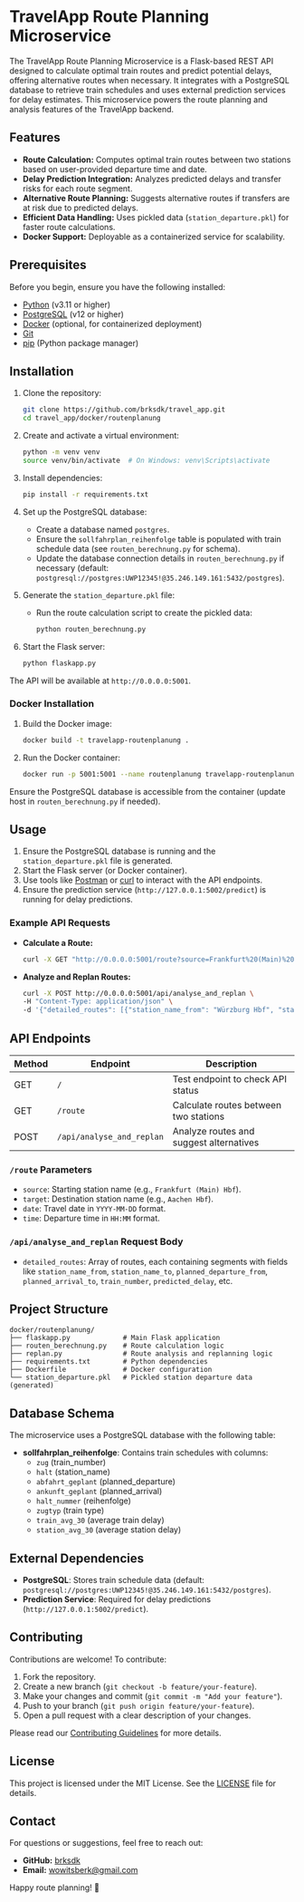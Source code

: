 # TravelApp Route Planning Microservice

The TravelApp Route Planning Microservice is a Flask-based REST API designed to calculate optimal train routes and predict potential delays, offering alternative routes when necessary. It integrates with a PostgreSQL database to retrieve train schedules and uses external prediction services for delay estimates. This microservice powers the route planning and analysis features of the TravelApp backend.

## Features
- **Route Calculation:** Computes optimal train routes between two stations based on user-provided departure time and date.
- **Delay Prediction Integration:** Analyzes predicted delays and transfer risks for each route segment.
- **Alternative Route Planning:** Suggests alternative routes if transfers are at risk due to predicted delays.
- **Efficient Data Handling:** Uses pickled data (`station_departure.pkl`) for faster route calculations.
- **Docker Support:** Deployable as a containerized service for scalability.

## Prerequisites
Before you begin, ensure you have the following installed:
- [Python](https://www.python.org/) (v3.11 or higher)
- [PostgreSQL](https://www.postgresql.org/) (v12 or higher)
- [Docker](https://www.docker.com/) (optional, for containerized deployment)
- [Git](https://git-scm.com/)
- [pip](https://pip.pypa.io/) (Python package manager)

## Installation
1. Clone the repository:
   ```bash
   git clone https://github.com/brksdk/travel_app.git
   cd travel_app/docker/routenplanung
   ```

2. Create and activate a virtual environment:
   ```bash
   python -m venv venv
   source venv/bin/activate  # On Windows: venv\Scripts\activate
   ```

3. Install dependencies:
   ```bash
   pip install -r requirements.txt
   ```

4. Set up the PostgreSQL database:
   - Create a database named `postgres`.
   - Ensure the `sollfahrplan_reihenfolge` table is populated with train schedule data (see `routen_berechnung.py` for schema).
   - Update the database connection details in `routen_berechnung.py` if necessary (default: `postgresql://postgres:UWP12345!@35.246.149.161:5432/postgres`).

5. Generate the `station_departure.pkl` file:
   - Run the route calculation script to create the pickled data:
     ```bash
     python routen_berechnung.py
     ```

6. Start the Flask server:
   ```bash
   python flaskapp.py
   ```

The API will be available at `http://0.0.0.0:5001`.

### Docker Installation
1. Build the Docker image:
   ```bash
   docker build -t travelapp-routenplanung .
   ```

2. Run the Docker container:
   ```bash
   docker run -p 5001:5001 --name routenplanung travelapp-routenplanung
   ```

Ensure the PostgreSQL database is accessible from the container (update host in `routen_berechnung.py` if needed).

## Usage
1. Ensure the PostgreSQL database is running and the `station_departure.pkl` file is generated.
2. Start the Flask server (or Docker container).
3. Use tools like [Postman](https://www.postman.com/) or [curl](https://curl.se/) to interact with the API endpoints.
4. Ensure the prediction service (`http://127.0.0.1:5002/predict`) is running for delay predictions.

### Example API Requests
- **Calculate a Route:**
  ```bash
  curl -X GET "http://0.0.0.0:5001/route?source=Frankfurt%20(Main)%20Hbf&target=Aachen%20Hbf&date=2025-04-15&time=18:00"
  ```

- **Analyze and Replan Routes:**
  ```bash
  curl -X POST http://0.0.0.0:5001/api/analyse_and_replan \
  -H "Content-Type: application/json" \
  -d '{"detailed_routes": [{"station_name_from": "Würzburg Hbf", "station_name_to": "Nürnberg Hbf", "planned_departure_from": "2025-04-15T09:03:00", "planned_arrival_to": "2025-04-15T09:56:00", "train_number": "525", "departure_date": "2025-04-15", "zugtyp": "ICE", "halt_nummer": 1, "train_avg_30": 5, "station_avg_30": 3, "umsteigeort": "Nürnberg Hbf", "umsteigezeit_minuten": 12, "predicted_delay": 10, "category_probabilities": {"On time": 20, "1-9 min": 60, "10-19 min": 15, "20-29 min": 4, "30+ min": 1}}]}'
  ```

## API Endpoints
| Method | Endpoint                     | Description                              |
|--------|------------------------------|------------------------------------------|
| GET    | `/`                          | Test endpoint to check API status        |
| GET    | `/route`                     | Calculate routes between two stations    |
| POST   | `/api/analyse_and_replan`    | Analyze routes and suggest alternatives  |

### `/route` Parameters
- `source`: Starting station name (e.g., `Frankfurt (Main) Hbf`).
- `target`: Destination station name (e.g., `Aachen Hbf`).
- `date`: Travel date in `YYYY-MM-DD` format.
- `time`: Departure time in `HH:MM` format.

### `/api/analyse_and_replan` Request Body
- `detailed_routes`: Array of routes, each containing segments with fields like `station_name_from`, `station_name_to`, `planned_departure_from`, `planned_arrival_to`, `train_number`, `predicted_delay`, etc.

## Project Structure
```
docker/routenplanung/
├── flaskapp.py             # Main Flask application
├── routen_berechnung.py    # Route calculation logic
├── replan.py               # Route analysis and replanning logic
├── requirements.txt        # Python dependencies
├── Dockerfile              # Docker configuration
└── station_departure.pkl   # Pickled station departure data (generated)
```

## Database Schema
The microservice uses a PostgreSQL database with the following table:
- **sollfahrplan_reihenfolge**: Contains train schedules with columns:
  - `zug` (train_number)
  - `halt` (station_name)
  - `abfahrt_geplant` (planned_departure)
  - `ankunft_geplant` (planned_arrival)
  - `halt_nummer` (reihenfolge)
  - `zugtyp` (train type)
  - `train_avg_30` (average train delay)
  - `station_avg_30` (average station delay)

## External Dependencies
- **PostgreSQL**: Stores train schedule data (default: `postgresql://postgres:UWP12345!@35.246.149.161:5432/postgres`).
- **Prediction Service**: Required for delay predictions (`http://127.0.0.1:5002/predict`).

## Contributing
Contributions are welcome! To contribute:
1. Fork the repository.
2. Create a new branch (`git checkout -b feature/your-feature`).
3. Make your changes and commit (`git commit -m "Add your feature"`).
4. Push to your branch (`git push origin feature/your-feature`).
5. Open a pull request with a clear description of your changes.

Please read our [Contributing Guidelines](CONTRIBUTING.md) for more details.

## License
This project is licensed under the MIT License. See the [LICENSE](LICENSE) file for details.

## Contact
For questions or suggestions, feel free to reach out:
- **GitHub:** [brksdk](https://github.com/brksdk)
- **Email:** wowitsberk@gmail.com

Happy route planning! 🚆
